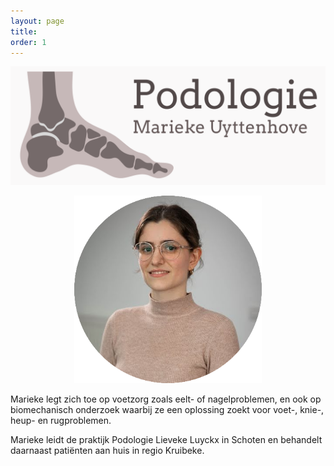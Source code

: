 ```yaml
---
layout: page
title:  
order: 1
---
```


<p style="text-align:center;"><img src="./assets/logo_podologie_uyttenhove_groot.png" alt="profile_picture" width="600"/></p>

<p style="text-align:center;"><img src="./assets/marieke_profiel_rond.png" alt="profile_picture" width="300"/></p>


Marieke legt zich toe op voetzorg zoals eelt- of nagelproblemen, en ook op biomechanisch onderzoek waarbij ze een oplossing zoekt voor voet-, knie-, heup- en rugproblemen. 

Marieke leidt de praktijk Podologie Lieveke Luyckx in Schoten en behandelt daarnaast patiënten aan huis in regio Kruibeke.
